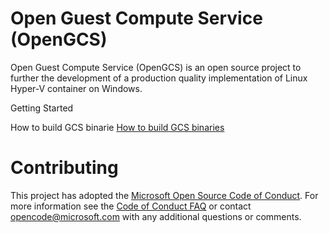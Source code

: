 
# Open Guest Compute Service (OpenGCS)

Open Guest Compute Service (OpenGCS) is an open source project to further the development of a production quality implementation of Linux Hyper-V container on Windows. 

Getting Started

How to build GCS binarie [How to build GCS binaries](https://github.com/Microsoft/opengcs/gcsbuildinstructions/)

# Contributing

This project has adopted the [Microsoft Open Source Code of Conduct](https://opensource.microsoft.com/codeofconduct/). For more information see the [Code of Conduct FAQ](https://opensource.microsoft.com/codeofconduct/faq/) or contact [opencode@microsoft.com](mailto:opencode@microsoft.com) with any additional questions or comments.
